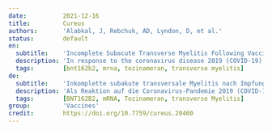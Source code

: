```yaml
---
date:          2021-12-16
title:         Cureus
authors:       'Alabkal, J, Rebchuk, AD, Lyndon, D, et al.'
status:        default
en:
  subtitle:    'Incomplete Subacute Transverse Myelitis Following Vaccination With Pfizer-BioNTech COVID-19 mRNA Vaccine: A Case Report'
  description: 'In response to the coronavirus disease 2019 (COVID-19) pandemic, rapid development, clinical testing, and regulatory approval of vaccines occurred. The tozinameran COVID-19 vaccine is the first mRNA vaccine approved for use in humans. Transverse myelitis is a rare inflammatory disorder of the spinal cord that is associated with traditional vaccinations. There are rare case reports describing an association between mRNA vaccines and transverse myelitis. Herein, we describe a case of transverse myelitis following mRNA vaccination. A healthy 26-year-old woman developed saddle anesthesia, numbness, and allodynia in the S1-S4 distribution within three days of receiving the first dose of tozinameran COVID-19 vaccine. She had decreased sensation to pinprick, temperature, and light touch in S1-S4 distribution and a positive Rhomberg test. An MRI brain and spine demonstrated a short segment T2 hyperintense and diffusely enhancing lesion at T5. Cerebrospinal fluid studies demonstrated pleocytosis and elevated IgG index. A five-day course of IV methylprednisolone resulted in minimal improvements in her symptoms. Stage III clinical trials may be underpowered to detect more rare adverse effects such as transverse myelitis. Therefore, it is imperative to have ongoing surveillance and reporting of adverse events associated with COVID-19 vaccines to ensure transparency with regard to potential risks to patients obtaining the vaccine and algorithms in place for detection and urgent treatment if required. Nonetheless, the safety and efficacy of vaccination against COVID-19 are well established and greatly outweigh any potential risks associated with the vaccine. Given the individual, societal, and global health benefits of vaccination we strongly advocate for ongoing vaccinations against COVID-19.'
  tags:        [bnt162b2, mrna, tozinameran, transverse myelitis]
de:
  subtitle:    'Inkomplette subakute transversale Myelitis nach Impfung mit dem Pfizer-BioNTech COVID-19 mRNA-Impfstoff: Ein Fallbericht'
  description: 'Als Reaktion auf die Coronavirus-Pandemie 2019 (COVID-19) wurden rasch Impfstoffe entwickelt, klinisch getestet und zugelassen. Der tozinameranische COVID-19-Impfstoff ist der erste mRNA-Impfstoff, der für den Einsatz beim Menschen zugelassen ist. Die transversale Myelitis ist eine seltene entzündliche Erkrankung des Rückenmarks, die mit herkömmlichen Impfungen in Verbindung gebracht wird. Es gibt seltene Fallberichte, die einen Zusammenhang zwischen mRNA-Impfstoffen und transverser Myelitis beschreiben. Wir beschreiben hier einen Fall von transverser Myelitis nach einer mRNA-Impfung. Eine gesunde 26-jährige Frau entwickelte innerhalb von drei Tagen nach Erhalt der ersten Dosis des Impfstoffs Tocinameran COVID-19 eine Sattelblutanästhesie, Taubheitsgefühl und Allodynie im Bereich S1-S4. Sie hatte ein vermindertes Gefühl für Nadelstiche, Temperatur und leichte Berührung in der S1-S4-Verteilung und einen positiven Rhomberg-Test. Eine MRT-Untersuchung von Gehirn und Wirbelsäule zeigte eine T2-hyperintense Läsion mit kurzem Segment und diffusem Enhancement bei T5. Untersuchungen des Liquors zeigten eine Pleozytose und einen erhöhten IgG-Index. Eine fünftägige Behandlung mit intravenösem Methylprednisolon führte zu einer minimalen Besserung ihrer Symptome. Klinische Studien der Phase III sind möglicherweise nicht ausreichend, um seltenere unerwünschte Wirkungen wie die transversale Myelitis zu erkennen. Daher ist eine kontinuierliche Überwachung und Meldung von unerwünschten Ereignissen im Zusammenhang mit COVID-19-Impfstoffen unerlässlich, um Transparenz hinsichtlich potenzieller Risiken für Patienten, die den Impfstoff erhalten, zu gewährleisten und Algorithmen für die Erkennung und gegebenenfalls dringende Behandlung einzurichten. Die Sicherheit und Wirksamkeit der Impfung gegen COVID-19 sind jedoch gut belegt und überwiegen bei weitem die mit dem Impfstoff verbundenen potenziellen Risiken. Angesichts des individuellen, gesellschaftlichen und globalen gesundheitlichen Nutzens der Impfung plädieren wir nachdrücklich für eine kontinuierliche Impfung gegen COVID-19.' 
  tags:        [BNT162B2, mRNA, Tozinameran, transverse Myelitis]
group:         'Vaccines'
credit:        https://doi.org/10.7759/cureus.20460
---
```

